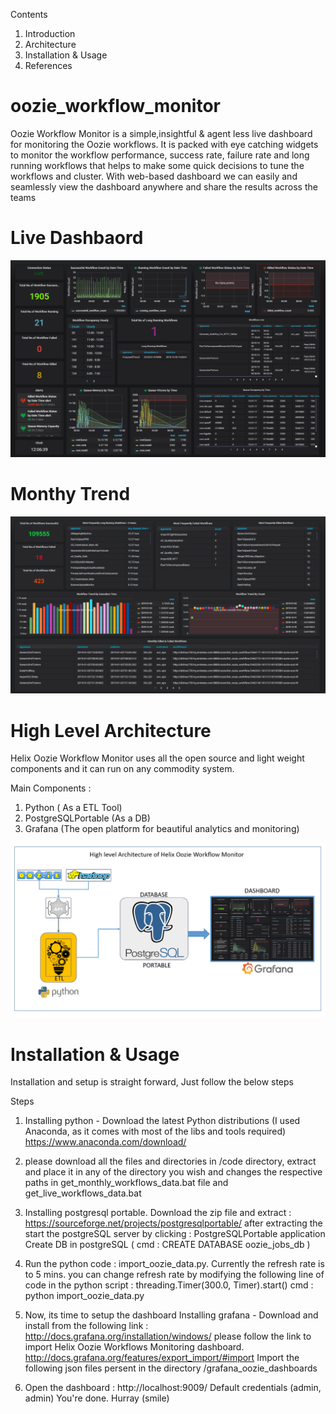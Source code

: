 Contents

1. Introduction
2. Architecture
3. Installation & Usage
4. References

# oozie_workflow_monitor
Oozie Workflow Monitor is a simple,insightful &amp; agent less live dashboard for monitoring the Oozie workflows. It is packed with eye catching widgets to monitor the workflow performance, success rate, failure rate and long running workflows that helps to make some quick decisions to tune the workflows and cluster. With web-based dashboard we can easily and seamlessly view the dashboard anywhere and share the results across the teams
# Live Dashbaord 
![](images/live_dashboard.png)
# Monthy Trend
![](images/monthly_trend_dashboard.png)
# High Level Architecture
Helix Oozie Workflow Monitor uses all the open source and light weight components and it can run on any commodity system. 

Main Components :
1. Python ( As a ETL Tool)
2. PostgreSQLPortable (As a DB)
3. Grafana (The open platform for beautiful analytics and monitoring)

![](images/high_architecture.png)
# Installation & Usage
Installation and setup is straight forward, Just follow the below steps

Steps
1. Installing python - Download the latest Python distributions (I used Anaconda, as it comes with most of the libs and tools required)
https://www.anaconda.com/download/

2. please download all the files and directories in /code directory, extract and place it in any of the directory you wish and changes the respective paths in get_monthly_workflows_data.bat file and get_live_workflows_data.bat


3. Installing postgresql portable.
Download the zip file and extract : https://sourceforge.net/projects/postgresqlportable/
after extracting the start the postgreSQL server by clicking : PostgreSQLPortable application
Create DB in postgreSQL ( cmd :  CREATE DATABASE oozie_jobs_db )

4. Run the python code : import_oozie_data.py.
Currently the refresh rate is to 5 mins. you can change refresh rate by modifying the following line of code in the python script : threading.Timer(300.0, Timer).start() 
cmd : python import_oozie_data.py

5. Now, its time to setup the dashboard
Installing grafana -  Download and install from the following link : http://docs.grafana.org/installation/windows/
please follow the link to import Helix Oozie Workflows Monitoring dashboard. 
http://docs.grafana.org/features/export_import/#import
Import the following json files persent in the directory /grafana_oozie_dashboards

6. Open the dashboard : http://localhost:9009/ 
Default credentials (admin, admin)
You're done. Hurray (smile)
